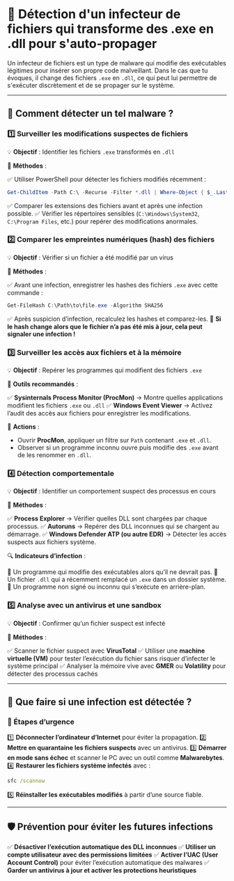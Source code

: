 # 📌 Détection d'un infecteur de fichiers qui transforme des .exe en .dll pour s'auto-propager

Un infecteur de fichiers est un type de malware qui modifie des exécutables légitimes pour insérer son propre code malveillant. Dans le cas que tu évoques, il change des fichiers `.exe` en `.dll`, ce qui peut lui permettre de s'exécuter discrètement et de se propager sur le système.

---

## 🔎 Comment détecter un tel malware ?

### 1️⃣ Surveiller les modifications suspectes de fichiers

💡 **Objectif** : Identifier les fichiers `.exe` transformés en `.dll`

📌 **Méthodes** :

✅ Utiliser PowerShell pour détecter les fichiers modifiés récemment :

```powershell
Get-ChildItem -Path C:\ -Recurse -Filter *.dll | Where-Object { $_.LastWriteTime -gt (Get-Date).AddDays(-1) }
```

✅ Comparer les extensions des fichiers avant et après une infection possible.
✅ Vérifier les répertoires sensibles (`C:\Windows\System32`, `C:\Program Files`, etc.) pour repérer des modifications anormales.

### 2️⃣ Comparer les empreintes numériques (hash) des fichiers

💡 **Objectif** : Vérifier si un fichier a été modifié par un virus

📌 **Méthodes** :

✅ Avant une infection, enregistrer les hashes des fichiers `.exe` avec cette commande :

```powershell
Get-FileHash C:\Path\to\file.exe -Algorithm SHA256
```

✅ Après suspicion d’infection, recalculez les hashes et comparez-les.
🔴 **Si le hash change alors que le fichier n’a pas été mis à jour, cela peut signaler une infection !**

### 3️⃣ Surveiller les accès aux fichiers et à la mémoire

💡 **Objectif** : Repérer les programmes qui modifient des fichiers `.exe`

📌 **Outils recommandés** :

✅ **Sysinternals Process Monitor (ProcMon)** → Montre quelles applications modifient les fichiers `.exe` ou `.dll`
✅ **Windows Event Viewer** → Activez l’audit des accès aux fichiers pour enregistrer les modifications.

📌 **Actions** :

- Ouvrir **ProcMon**, appliquer un filtre sur `Path` contenant `.exe` et `.dll`.
- Observer si un programme inconnu ouvre puis modifie des `.exe` avant de les renommer en `.dll`.

### 4️⃣ Détection comportementale

💡 **Objectif** : Identifier un comportement suspect des processus en cours

📌 **Méthodes** :

✅ **Process Explorer** → Vérifier quelles DLL sont chargées par chaque processus.
✅ **Autoruns** → Repérer des DLL inconnues qui se chargent au démarrage.
✅ **Windows Defender ATP (ou autre EDR)** → Détecter les accès suspects aux fichiers système.

🔍 **Indicateurs d’infection** :

🔴 Un programme qui modifie des exécutables alors qu’il ne devrait pas.
🔴 Un fichier `.dll` qui a récemment remplacé un `.exe` dans un dossier système.
🔴 Un programme non signé ou inconnu qui s’exécute en arrière-plan.

### 5️⃣ Analyse avec un antivirus et une sandbox

💡 **Objectif** : Confirmer qu’un fichier suspect est infecté

📌 **Méthodes** :

✅ Scanner le fichier suspect avec **VirusTotal**
✅ Utiliser une **machine virtuelle (VM)** pour tester l’exécution du fichier sans risquer d’infecter le système principal
✅ Analyser la mémoire vive avec **GMER** ou **Volatility** pour détecter des processus cachés

---

## 🚨 Que faire si une infection est détectée ?

### 🛑 Étapes d’urgence

1️⃣ **Déconnecter l’ordinateur d’Internet** pour éviter la propagation.
2️⃣ **Mettre en quarantaine les fichiers suspects** avec un antivirus.
3️⃣ **Démarrer en mode sans échec** et scanner le PC avec un outil comme **Malwarebytes**.
4️⃣ **Restaurer les fichiers système infectés** avec :

```cmd
sfc /scannow
```

5️⃣ **Réinstaller les exécutables modifiés** à partir d’une source fiable.

---

## 🛡️ Prévention pour éviter les futures infections

✅ **Désactiver l’exécution automatique des DLL inconnues**
✅ **Utiliser un compte utilisateur avec des permissions limitées**
✅ **Activer l’UAC (User Account Control)** pour éviter l’exécution automatique des malwares
✅ **Garder un antivirus à jour et activer les protections heuristiques**